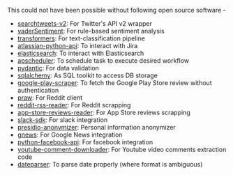 This could not have been possible without following open source software -
- [searchtweets-v2](https://github.com/twitterdev/search-tweets-python): For Twitter's API v2 wrapper
- [vaderSentiment](https://github.com/cjhutto/vaderSentiment): For rule-based sentiment analysis
- [transformers](https://github.com/huggingface/transformers): For text-classification pipeline
- [atlassian-python-api](https://github.com/atlassian-api/atlassian-python-api): To interact with Jira
- [elasticsearch](https://github.com/elastic/elasticsearch-py): To interact with Elasticsearch
- [apscheduler](https://github.com/agronholm/apscheduler): To schedule task to execute desired workflow
- [pydantic](https://github.com/samuelcolvin/pydantic): For data validation
- [sqlalchemy](https://github.com/sqlalchemy/sqlalchemy): As SQL toolkit to access DB storage
- [google-play-scraper](https://github.com/JoMingyu/google-play-scraper): To fetch the Google Play Store review without authentication
- [praw](https://github.com/praw-dev/praw): For Reddit client
- [reddit-rss-reader](https://github.com/lalitpagaria/reddit-rss-reader): For Reddit scrapping
- [app-store-reviews-reader](https://github.com/lalitpagaria/app_store_reviews_reader): For App Store reviews scrapping
- [slack-sdk](https://github.com/slackapi/python-slack-sdk): For slack integration
- [presidio-anonymizer](https://github.com/microsoft/presidio): Personal information anonymizer
- [gnews](https://github.com/ranahaani/GNews): For Google News integration
- [python-facebook-api](https://github.com/sns-sdks/python-facebook): For facebook integration
- [youtube-comment-downloader](https://github.com/egbertbouman/youtube-comment-downloader): For Youtube video comments extraction code
- [dateparser](https://github.com/scrapinghub/dateparser): To parse date properly (where format is ambiguous)